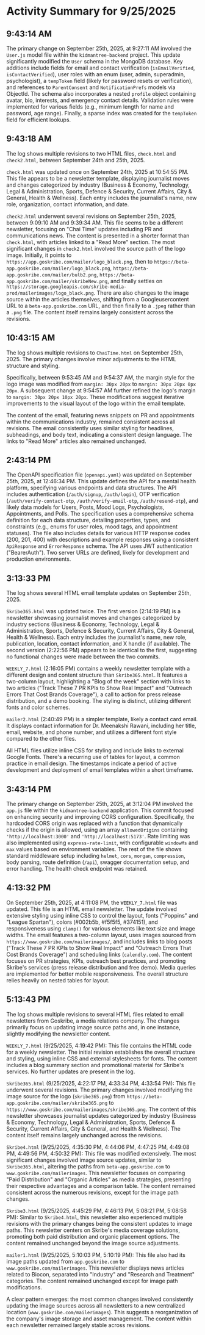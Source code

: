 # Activity Summary for 9/25/2025

## 9:43:14 AM
The primary change on September 25th, 2025, at 9:27:11 AM involved the `User.js` model file within the `kidmantree-backend` project.  This update significantly modified the `User` schema in the MongoDB database.  Key additions include fields for email and contact verification (`isEmailVerified`, `isContactVerified`), user roles with an enum (user, admin, superadmin, psychologist),  a `tempToken` field (likely for password resets or verification), and  references to `ParentConsent` and `NotificationPrefs` models via ObjectId.  The schema also incorporates a nested `profile` object containing avatar, bio, interests, and emergency contact details.  Validation rules were implemented for various fields (e.g., minimum length for name and password, age range).  Finally, a sparse index was created for the `tempToken` field for efficient lookups.


## 9:43:18 AM
The log shows multiple revisions to two HTML files, `check.html` and `check2.html`, between September 24th and 25th, 2025.

`check.html` was updated once on September 24th, 2025 at 10:54:55 PM. This file appears to be a newsletter template, displaying journalist moves and changes categorized by industry (Business & Economy, Technology, Legal & Administration, Sports, Defence & Security, Current Affairs, City & General, Health & Wellness).  Each entry includes the journalist's name, new role, organization, contact information, and date.

`check2.html` underwent several revisions on September 25th, 2025, between 9:09:10 AM and 9:39:34 AM.  This file seems to be a different newsletter, focusing on "Chai Time" updates including PR and communications news.  The content is presented in a shorter format than `check.html`, with articles linked to a "Read More" section.  The most significant changes in `check2.html` involved the source path of the logo image.  Initially, it points to `https://app.goskribe.com/mailer/logo_black.png`, then to `https://beta-app.goskribe.com/mailer/logo_black.png`,  `https://beta-app.goskribe.com/mailer/bulb2.png`,  `https://beta-app.goskribe.com/mailer/skribeNew.png`, and finally settles on `https://storage.googleapis.com/skribe-media-prod/mailerimages/logo_black.png`. There are also changes to the image source within the articles themselves, shifting from a Googleusercontent URL to a `beta-app.goskribe.com` URL, and then finally to a `.jpeg` rather than a `.png` file.  The content itself remains largely consistent across the revisions.


## 10:43:15 AM
The log shows multiple revisions to `ChaiTime.html` on September 25th, 2025.  The primary changes involve minor adjustments to the HTML structure and styling.

Specifically, between 9:53:45 AM and 9:54:37 AM, the margin style for the logo image was modified from `margin: 30px 20px` to `margin: 30px 20px 0px 20px`.  A subsequent change at 9:54:57 AM further refined the logo's margin to `margin: 30px 20px 10px 20px`. These modifications suggest iterative improvements to the visual layout of the logo within the email template.

The content of the email, featuring news snippets on PR and appointments within the communications industry, remained consistent across all revisions.  The email consistently uses similar styling for headlines, subheadings, and body text, indicating a consistent design language.  The links to "Read More" articles also remained unchanged.


## 2:43:14 PM
The OpenAPI specification file (`openapi.yaml`) was updated on September 25th, 2025, at 12:46:34 PM.  This update defines the API for a mental health platform, specifying various endpoints and data structures.  The API includes authentication (`/auth/signup`, `/auth/login`), OTP verification (`/auth/verify-contact-otp`, `/auth/verify-email-otp`, `/auth/resend-otp`), and likely data models for Users, Posts, Mood Logs, Psychologists, Appointments, and Polls.  The specification uses a comprehensive schema definition for each data structure, detailing properties, types, and constraints (e.g., enums for user roles, mood tags, and appointment statuses).  The file also includes details for various HTTP response codes (200, 201, 400) with descriptions and example responses using a consistent `ApiResponse` and `ErrorResponse` schema.  The API uses JWT authentication ("BearerAuth").  Two server URLs are defined, likely for development and production environments.


## 3:13:33 PM
The log shows several HTML email template updates on September 25th, 2025.

`Skribe365.html` was updated twice.  The first version (2:14:19 PM) is a newsletter showcasing journalist moves and changes categorized by industry sections (Business & Economy, Technology, Legal & Administration, Sports, Defence & Security, Current Affairs, City & General, Health & Wellness). Each entry includes the journalist's name, new role, publication, location, contact information, and X handle (if available). The second version (2:22:56 PM) appears to be identical to the first, suggesting no functional changes were made between the two commits.

`WEEKLY_7.html` (2:16:05 PM) contains a weekly newsletter template with a different design and content structure than `Skribe365.html`. It features a two-column layout, highlighting a "Blog of the week" section with links to two articles ("Track These 7 PR KPIs to Show Real Impact" and "Outreach Errors That Cost Brands Coverage"), a call to action for press release distribution, and a demo booking.  The styling is distinct, utilizing different fonts and color schemes.

`mailer2.html` (2:40:49 PM) is a simpler template, likely a contact card email. It displays contact information for Dr. Meenakshi Rawani, including her title, email, website, and phone number, and utilizes a different font style compared to the other files.


All HTML files utilize inline CSS for styling and include links to external Google Fonts.  There's a recurring use of tables for layout, a common practice in email design.  The timestamps indicate a period of active development and deployment of email templates within a short timeframe.


## 3:43:14 PM
The primary change on September 25th, 2025, at 3:12:04 PM involved the `app.js` file within the `kidmantree-backend` application.  This commit focused on enhancing security and improving CORS configuration.  Specifically, the hardcoded CORS origin was replaced with a function that dynamically checks if the origin is allowed, using an array `allowedOrigins`  containing `'http://localhost:3000'` and `'http://localhost:5173'`.  Rate limiting was also implemented using `express-rate-limit`, with configurable `windowMs` and `max` values based on environment variables.  The rest of the file shows standard middleware setup including `helmet`, `cors`, `morgan`, `compression`, body parsing, route definition (`/api`), swagger documentation setup, and error handling.  The health check endpoint was retained.


## 4:13:32 PM
On September 25th, 2025, at 4:11:08 PM, the `WEEKLY_7.html` file was updated.  This file is an HTML email newsletter. The update involved extensive styling using inline CSS to control the layout, fonts ("Poppins" and "League Spartan"), colors (#002b5b, #f5f5f5, #374151), and responsiveness using `clamp()` for various elements like text size and image widths.  The email features a two-column layout, uses images sourced from `https://www.goskribe.com/mailerimages/`, and includes links to blog posts ("Track These 7 PR KPIs to Show Real Impact" and "Outreach Errors That Cost Brands Coverage") and scheduling links (`calendly.com`).  The content focuses on PR strategies, KPIs, outreach best practices, and promoting Skribe's services (press release distribution and free demo).  Media queries are implemented for better mobile responsiveness.  The overall structure relies heavily on nested tables for layout.


## 5:13:43 PM
The log shows multiple revisions to several HTML files related to email newsletters from Goskribe, a media relations company.  The changes primarily focus on updating image source paths and, in one instance, slightly modifying the newsletter content.

`WEEKLY_7.html` (9/25/2025, 4:19:42 PM): This file contains the HTML code for a weekly newsletter. The initial revision establishes the overall structure and styling, using inline CSS and external stylesheets for fonts.  The content includes a blog summary section and promotional material for Skribe's services. No further updates are present in the log.

`Skribe365.html` (9/25/2025, 4:22:17 PM, 4:33:34 PM, 4:33:54 PM): This file underwent several revisions. The primary changes involved modifying the image source for the logo (`skribe365.png`) from `https://beta-app.goskribe.com/mailer/skribe365.png` to `https://www.goskribe.com/mailerimages/skribe365.png`. The content of this newsletter showcases journalist updates categorized by industry (Business & Economy, Technology, Legal & Administration, Sports, Defence & Security, Current Affairs, City & General, and Health & Wellness).  The content itself remains largely unchanged across the revisions.

`Skribe4.html` (9/25/2025, 4:35:30 PM, 4:44:06 PM, 4:47:25 PM, 4:49:08 PM, 4:49:56 PM, 4:50:32 PM): This file was modified extensively. The most significant changes involved image source updates, similar to `Skribe365.html`, altering the paths from `beta-app.goskribe.com` to `www.goskribe.com/mailerimages`.  This newsletter focuses on comparing "Paid Distribution" and "Organic Articles" as media strategies, presenting their respective advantages and a comparison table. The content remained consistent across the numerous revisions, except for the image path changes.

`Skribe3.html` (9/25/2025, 4:45:29 PM, 4:46:13 PM, 5:08:21 PM, 5:08:58 PM):  Similar to `Skribe4.html`, this newsletter also experienced multiple revisions with the primary changes being the consistent updates to image paths. This newsletter centers on Skribe's media coverage solutions, promoting both paid distribution and organic placement options. The content remained unchanged beyond the image source adjustments.

`mailer1.html` (9/25/2025, 5:10:03 PM, 5:10:19 PM): This file also had its image paths updated from `app.goskribe.com` to `www.goskribe.com/mailerimages`. This newsletter displays news articles related to Biocon, separated into "Industry" and "Research and Treatment" categories. The content remained unchanged except for image path modifications.

A clear pattern emerges:  the most common changes involved consistently updating the image sources across all newsletters to a new centralized location (`www.goskribe.com/mailerimages`).  This suggests a reorganization of the company's image storage and asset management.  The content within each newsletter remained largely stable across revisions.
